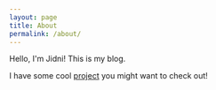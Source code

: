 ```yaml
---
layout: page
title: About
permalink: /about/
---
```


 Hello, I'm Jidni! This is my blog.

 I have some cool [project](/projects) you might want to check out!